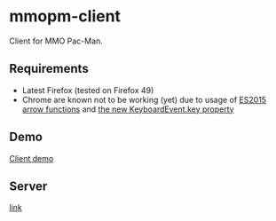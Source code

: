 # mmopm-client

Client for MMO Pac-Man.

## Requirements

- Latest Firefox (tested on Firefox 49)
- Chrome are known not to be working (yet) due to usage of [ES2015 arrow functions](https://developer.mozilla.org/en-US/docs/Web/JavaScript/Reference/Functions/Arrow_functions) and [the new KeyboardEvent.key property](https://developer.mozilla.org/en-US/docs/Web/API/KeyboardEvent/key)

## Demo

[Client demo](https://spanisharmada.github.io/mmopm-client/)

## Server
[link](https://github.com/SpanishArmada/MMO-Pac-Man)
